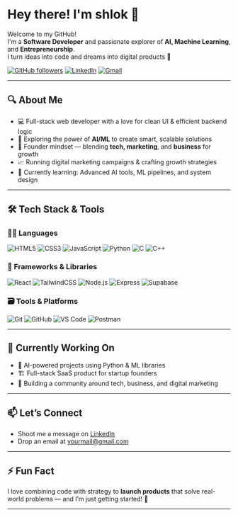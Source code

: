 # Hey there! I'm shlok 👋

Welcome to my GitHub!  
I'm a **Software Developer** and passionate explorer of **AI, Machine Learning**, and **Entrepreneurship**.  
I turn ideas into code and dreams into digital products 🚀

[![GitHub followers](https://img.shields.io/github/followers/yourusername?label=Follow&style=social)](https://github.com/Shlok-Moondra)
[![LinkedIn](https://img.shields.io/badge/LinkedIn-blue?logo=linkedin&style=flat&logoColor=white)](https://www.linkedin.com/in/shlok-moondra/)
[![Gmail](https://img.shields.io/badge/Email-Drop%20a%20Hi-red?logo=gmail&style=flat)](shlokmoondra5433@gmail.com)

---

## 🔍 About Me

- 💻 Full-stack web developer with a love for clean UI & efficient backend logic
- 🧠 Exploring the power of **AI/ML** to create smart, scalable solutions
- 🎯 Founder mindset — blending **tech, marketing**, and **business** for growth
- 📈 Running digital marketing campaigns & crafting growth strategies
- 🧠 Currently learning: Advanced AI tools, ML pipelines, and system design

---

## 🛠️ Tech Stack & Tools

### 👨‍💻 Languages
![HTML5](https://img.shields.io/badge/HTML-E34F26?style=flat&logo=html5&logoColor=white)
![CSS3](https://img.shields.io/badge/CSS-1572B6?style=flat&logo=css3&logoColor=white)
![JavaScript](https://img.shields.io/badge/JavaScript-F7DF1E?style=flat&logo=javascript&logoColor=black)
![Python](https://img.shields.io/badge/Python-3776AB?style=flat&logo=python&logoColor=white)
![C](https://img.shields.io/badge/C-00599C?style=flat&logo=c&logoColor=white)
![C++](https://img.shields.io/badge/C++-00599C?style=flat&logo=c%2B%2B&logoColor=white)

### 🧩 Frameworks & Libraries
![React](https://img.shields.io/badge/React-61DAFB?style=flat&logo=react&logoColor=black)
![TailwindCSS](https://img.shields.io/badge/TailwindCSS-38B2AC?style=flat&logo=tailwind-css&logoColor=white)
![Node.js](https://img.shields.io/badge/Node.js-339933?style=flat&logo=node-dot-js&logoColor=white)
![Express](https://img.shields.io/badge/Express.js-000000?style=flat&logo=express&logoColor=white)
![Supabase](https://img.shields.io/badge/Supabase-3ECF8E?style=flat&logo=supabase&logoColor=white)

### 🗃️ Tools & Platforms
![Git](https://img.shields.io/badge/Git-F05032?style=flat&logo=git&logoColor=white)
![GitHub](https://img.shields.io/badge/GitHub-181717?style=flat&logo=github&logoColor=white)
![VS Code](https://img.shields.io/badge/VS%20Code-007ACC?style=flat&logo=visual-studio-code&logoColor=white)
![Postman](https://img.shields.io/badge/Postman-FF6C37?style=flat&logo=postman&logoColor=white)

---

## 🌱 Currently Working On
- 🧠 AI-powered projects using Python & ML libraries  
- 🏗️ Full-stack SaaS product for startup founders  
- 📣 Building a community around tech, business, and digital marketing

---

## 📫 Let’s Connect
- Shoot me a message on [LinkedIn](https://www.linkedin.com/in/shlok-moondra/)
- Drop an email at [yourmail@gmail.com](shlokmoondra5433@gmail.com)

---

## ⚡ Fun Fact
I love combining code with strategy to **launch products** that solve real-world problems — and I’m just getting started! 🚀

---




<!---
Shlok-Moondra/Shlok-Moondra is a ✨ special ✨ repository because its `README.md` (this file) appears on your GitHub profile.
You can click the Preview link to take a look at your changes.
--->
